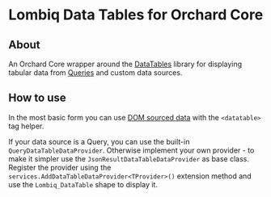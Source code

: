 # Lombiq Data Tables for Orchard Core



## About

An Orchard Core wrapper around the [DataTables](https://datatables.net/) library for displaying tabular data from [Queries](https://docs.orchardcore.net/en/dev/docs/reference/modules/Queries/) and custom data sources. 


## How to use

In the most basic form you can use [DOM sourced data](https://datatables.net/examples/data_sources/dom.html) with the `<datatable>` tag helper.

If your data source is a Query, you can use the built-in `QueryDataTableDataProvider`.
Otherwise implement your own provider - to make it simpler use the `JsonResultDataTableDataProvider` as base class. Register the provider using the `services.AddDataTableDataProvider<TProvider>()` extension method and use the `Lombiq_DataTable` shape to display it. 
